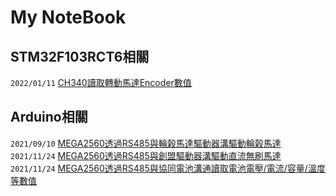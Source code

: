 # My NoteBook

## STM32F103RCT6相關
```2022/01/11``` [CH340讀取轉動馬達Encoder數值](https://github.com/superwsl3/STMF103RCT6-Encoder_Read.git) 

## Arduino相關
```2021/09/10``` [MEGA2560透過RS485與輪榖馬達驅動器溝驅動輪榖馬達](https://github.com/superwsl3/Arduino_RS485_Motor_Driver_ZLAC8015D_LIB.git)   
```2021/11/24``` [MEGA2560透過RS485與創盟驅動器溝驅動直流無刷馬達](https://github.com/superwsl3/Arduino_RS485_Motor_Driver_K045CQE_LIB.git)  
```2021/11/24``` [MEGA2560透過RS485與協同電池溝通讀取電池電壓/電流/容量/溫度等數值](https://github.com/superwsl3/Arduino_RS485_Battery_US2432_LIB.git) 

